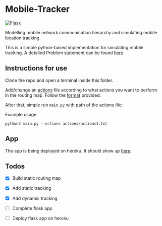 # Mobile-Tracker

<a href="https://mysterious-woodland-91712.herokuapp.com"><img alt="Flask" src="https://img.shields.io/badge/flask-%23575.svg?style=for-the-badge&logo=flask"/></a>

Modelling mobile network communication hierarchy and simulating mobile location tracking.


This is a simple python-based implementation for simulating mobile tracking. A detailed Problem statement can be found [here](./Problem-Statement.pdf)

## Instructions for use

Clone the repo and open a terminal inside this folder. 

Add/change an [actions](./actions/) file according to what actions you want to perform in the routing map. Follow the [format](./actions/format.txt) provided.

After that, simple run `main.py` with path of the actions file:

Example usage:
~~~
python3 main.py --actions actions/actions1.txt
~~~

## App

The app is being deployed on heroku. It should show up [here](https://mysterious-woodland-91712.herokuapp.com).

## Todos

- [x] Build static routing map 
- [x] Add static tracking 
- [x] Add dynamic tracking
- [ ] Complete flask app
- [ ] Deploy flask app on heroku


